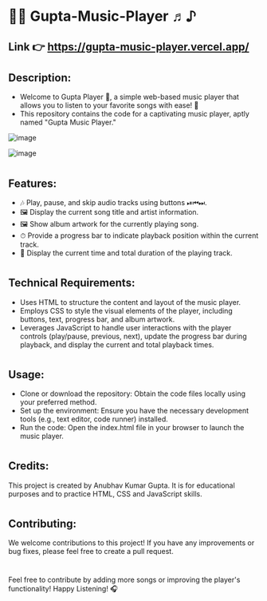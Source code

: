 # 📀🎵 Gupta-Music-Player ♬♪

## Link 👉 https://gupta-music-player.vercel.app/

## Description:

- Welcome to Gupta Player 🎉, a simple web-based music player that allows you to listen to your favorite songs with ease! 🎸
- This repository contains the code for a captivating music player, aptly named "Gupta Music Player."

![image](https://github.com/user-attachments/assets/beda774c-d9e5-4029-9e97-6d4ed0cf6728)

![image](https://github.com/user-attachments/assets/50b981f1-30ea-4756-8fc6-75df9d598689)



# 

## Features:

- 🎶 Play, pause, and skip audio tracks using buttons ⏯⏮⏭.
- 🖼 Display the current song title and artist information.
- 🖼 Show album artwork for the currently playing song.
- ⏱ Provide a progress bar to indicate playback position within the current track.
- 🔄 Display the current time and total duration of the playing track.

# 

## Technical Requirements:

- Uses HTML to structure the content and layout of the music player.
- Employs CSS to style the visual elements of the player, including buttons, text, progress bar, and album artwork.
- Leverages JavaScript to handle user interactions with the player controls (play/pause, previous, next), update the 
progress bar during playback, and display the current and total playback times.

# 

## Usage:

- Clone or download the repository: Obtain the code files locally using your preferred method.
- Set up the environment: Ensure you have the necessary development tools (e.g., text editor, code runner) installed.
- Run the code: Open the index.html file in your browser to launch the music player.

#  

## Credits:

This project is created by Anubhav Kumar Gupta. It is for educational purposes and to practice HTML, CSS and JavaScript skills.

#

## Contributing:

We welcome contributions to this project! If you have any improvements or bug fixes, please feel free to create a pull request.

#
Feel free to contribute by adding more songs or improving the player's functionality!
Happy Listening! 🎧
